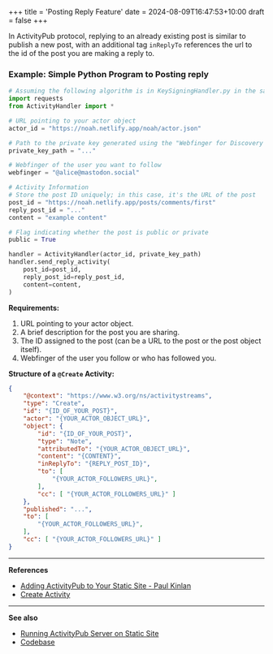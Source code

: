 +++
title = 'Posting Reply Feature'
date = 2024-08-09T16:47:53+10:00
draft = false
+++

In ActivityPub protocol, replying to an already existing post is similar to publish a new post, with an additional tag `inReplyTo` references the url to the id of the post you are making a reply to.


### Example: Simple Python Program to Posting reply

```python
# Assuming the following algorithm is in KeySigningHandler.py in the same directory
import requests
from ActivityHandler import *

# URL pointing to your actor object
actor_id = "https://noah.netlify.app/noah/actor.json"

# Path to the private key generated using the "Webfinger for Discovery Post" algorithm
private_key_path = "..."

# Webfinger of the user you want to follow
webfinger = "@alice@mastodon.social"

# Activity Information
# Store the post ID uniquely; in this case, it's the URL of the post
post_id = "https://noah.netlify.app/posts/comments/first"
reply_post_id = "..."
content = "example content"

# Flag indicating whether the post is public or private
public = True

handler = ActivityHandler(actor_id, private_key_path)
handler.send_reply_activity(
    post_id=post_id,
    reply_post_id=reply_post_id,
    content=content,
)
```

**Requirements:**

1. URL pointing to your actor object.
2. A brief description for the post you are sharing.
3. The ID assigned to the post (can be a URL to the post or the post object itself).
4. Webfinger of the user you follow or who has followed you.

**Structure of a `@Create` Activity:**

```json
{
    "@context": "https://www.w3.org/ns/activitystreams",
    "type": "Create",
    "id": "{ID_OF_YOUR_POST}", 
    "actor": "{YOUR_ACTOR_OBJECT_URL}", 
    "object": {
        "id": "{ID_OF_YOUR_POST}",
        "type": "Note",
        "attributedTo": "{YOUR_ACTOR_OBJECT_URL}",
        "content": "{CONTENT}",
        "inReplyTo": "{REPLY_POST_ID}",
        "to": [ 
            "{YOUR_ACTOR_FOLLOWERS_URL}",
        ],
        "cc": [ "{YOUR_ACTOR_FOLLOWERS_URL}" ]
    },
    "published": "...",
    "to": [ 
        "{YOUR_ACTOR_FOLLOWERS_URL}",
    ],
    "cc": [ "{YOUR_ACTOR_FOLLOWERS_URL}" ]
}
```
---

**References**
- [Adding ActivityPub to Your Static Site - Paul Kinlan](https://paul.kinlan.me/adding-activity-pub-to-your-static-site/)
- [Create Activity](https://www.w3.org/TR/activitypub/#create-activity-outbox)

---

**See also**
- [Running ActivityPub Server on Static Site](/activitypub_static/page/running_activitypub_server_leveraging_static_web_hosting/)
- [Codebase](/activitypub_static/page/extra/activitypub_codebase)



